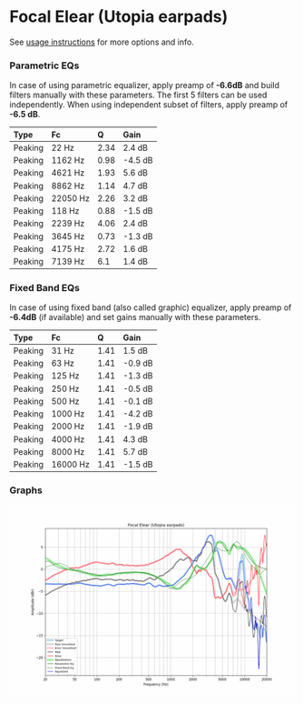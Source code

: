 # Focal Elear (Utopia earpads)
See [usage instructions](https://github.com/jaakkopasanen/AutoEq#usage) for more options and info.

### Parametric EQs
In case of using parametric equalizer, apply preamp of **-6.6dB** and build filters manually
with these parameters. The first 5 filters can be used independently.
When using independent subset of filters, apply preamp of **-6.5 dB**.

| Type    | Fc       |    Q | Gain    |
|:--------|:---------|:-----|:--------|
| Peaking | 22 Hz    | 2.34 | 2.4 dB  |
| Peaking | 1162 Hz  | 0.98 | -4.5 dB |
| Peaking | 4621 Hz  | 1.93 | 5.6 dB  |
| Peaking | 8862 Hz  | 1.14 | 4.7 dB  |
| Peaking | 22050 Hz | 2.26 | 3.2 dB  |
| Peaking | 118 Hz   | 0.88 | -1.5 dB |
| Peaking | 2239 Hz  | 4.06 | 2.4 dB  |
| Peaking | 3645 Hz  | 0.73 | -1.3 dB |
| Peaking | 4175 Hz  | 2.72 | 1.6 dB  |
| Peaking | 7139 Hz  | 6.1  | 1.4 dB  |

### Fixed Band EQs
In case of using fixed band (also called graphic) equalizer, apply preamp of **-6.4dB**
(if available) and set gains manually with these parameters.

| Type    | Fc       |    Q | Gain    |
|:--------|:---------|:-----|:--------|
| Peaking | 31 Hz    | 1.41 | 1.5 dB  |
| Peaking | 63 Hz    | 1.41 | -0.9 dB |
| Peaking | 125 Hz   | 1.41 | -1.3 dB |
| Peaking | 250 Hz   | 1.41 | -0.5 dB |
| Peaking | 500 Hz   | 1.41 | -0.1 dB |
| Peaking | 1000 Hz  | 1.41 | -4.2 dB |
| Peaking | 2000 Hz  | 1.41 | -1.9 dB |
| Peaking | 4000 Hz  | 1.41 | 4.3 dB  |
| Peaking | 8000 Hz  | 1.41 | 5.7 dB  |
| Peaking | 16000 Hz | 1.41 | -1.5 dB |

### Graphs
![](./Focal%20Elear%20(Utopia%20earpads).png)